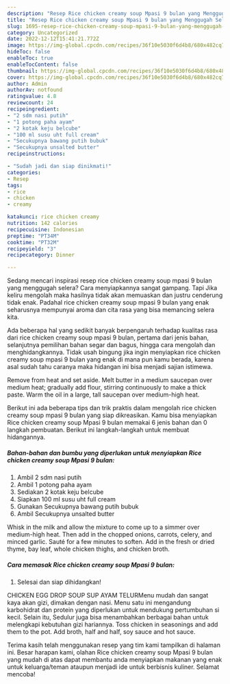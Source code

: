 ```yaml
---
description: "Resep Rice chicken creamy soup Mpasi 9 bulan yang Menggugah Selera, Buat Buka Puasa Bikin Ngiler"
title: "Resep Rice chicken creamy soup Mpasi 9 bulan yang Menggugah Selera, Buat Buka Puasa Bikin Ngiler"
slug: 1695-resep-rice-chicken-creamy-soup-mpasi-9-bulan-yang-menggugah-selera-buat-buka-puasa-bikin-ngiler
category: Uncategorized
date: 2022-12-12T15:41:21.772Z
image: https://img-global.cpcdn.com/recipes/36f10e5030f6d4b8/680x482cq70/rice-chicken-creamy-soup-mpasi-9-bulan-foto-resep-utama.jpg
hideToc: false
enableToc: true
enableTocContent: false
thumbnail: https://img-global.cpcdn.com/recipes/36f10e5030f6d4b8/680x482cq70/rice-chicken-creamy-soup-mpasi-9-bulan-foto-resep-utama.jpg
cover: https://img-global.cpcdn.com/recipes/36f10e5030f6d4b8/680x482cq70/rice-chicken-creamy-soup-mpasi-9-bulan-foto-resep-utama.jpg
author: Admin
authorAv: notfound
ratingvalue: 4.8
reviewcount: 24
recipeingredient:
- "2 sdm nasi putih"
- "1 potong paha ayam"
- "2 kotak keju belcube"
- "100 ml susu uht full cream"
- "Secukupnya bawang putih bubuk"
- "Secukupnya unsalted butter"
recipeinstructions:

- "Sudah jadi dan siap dinikmati!"
categories:
- Resep
tags:
- rice
- chicken
- creamy

katakunci: rice chicken creamy 
nutrition: 142 calories
recipecuisine: Indonesian
preptime: "PT34M"
cooktime: "PT32M"
recipeyield: "3"
recipecategory: Dinner

---
```



Sedang mencari inspirasi resep rice chicken creamy soup mpasi 9 bulan yang menggugah selera? Cara menyiapkannya sangat gampang. Tapi Jika keliru mengolah maka hasilnya tidak akan memuaskan dan justru cenderung tidak enak. Padahal rice chicken creamy soup mpasi 9 bulan yang enak seharusnya mempunyai aroma dan cita rasa yang bisa memancing selera kita.


Ada beberapa hal yang sedikit banyak berpengaruh terhadap kualitas rasa dari rice chicken creamy soup mpasi 9 bulan, pertama dari jenis bahan, selanjutnya pemilihan bahan segar dan bagus, hingga cara mengolah dan menghidangkannya. Tidak usah bingung jika ingin menyiapkan rice chicken creamy soup mpasi 9 bulan yang enak di mana pun kamu berada, karena asal sudah tahu caranya maka hidangan ini bisa menjadi sajian istimewa.

Remove from heat and set aside. Melt butter in a medium saucepan over medium heat; gradually add flour, stirring continuously to make a thick paste. Warm the oil in a large, tall saucepan over medium-high heat.


Berikut ini ada beberapa tips dan trik praktis dalam mengolah rice chicken creamy soup mpasi 9 bulan yang siap dikreasikan. Kamu bisa menyiapkan Rice chicken creamy soup Mpasi 9 bulan memakai 6 jenis bahan dan 0 langkah pembuatan. Berikut ini langkah-langkah untuk membuat hidangannya.

<!--inarticleads1-->

##### Bahan-bahan dan bumbu yang diperlukan untuk menyiapkan Rice chicken creamy soup Mpasi 9 bulan:

1. Ambil 2 sdm nasi putih
1. Ambil 1 potong paha ayam
1. Sediakan 2 kotak keju belcube
1. Siapkan 100 ml susu uht full cream
1. Gunakan Secukupnya bawang putih bubuk
1. Ambil Secukupnya unsalted butter


Whisk in the milk and allow the mixture to come up to a simmer over medium-high heat. Then add in the chopped onions, carrots, celery, and minced garlic. Sauté for a few minutes to soften. Add in the fresh or dried thyme, bay leaf, whole chicken thighs, and chicken broth. 

<!--inarticleads2-->

##### Cara memasak Rice chicken creamy soup Mpasi 9 bulan:


1. Selesai dan siap dihidangkan!

CHICKEN EGG DROP SOUP SUP AYAM TELURMenu mudah dan sangat kaya akan gizi, dimakan dengan nasi. Menu satu ini mengandung karbohidrat dan protein yang diperlukan untuk mendukung pertumbuhan si kecil. Selain itu, Sedulur juga bisa menambahkan berbagai bahan untuk melengkapi kebutuhan gizi hariannya. Toss chicken in seasonings and add them to the pot. Add broth, half and half, soy sauce and hot sauce. 

Terima kasih telah menggunakan resep yang tim kami tampilkan di halaman ini. Besar harapan kami, olahan Rice chicken creamy soup Mpasi 9 bulan yang mudah di atas dapat membantu anda menyiapkan makanan yang enak untuk keluarga/teman ataupun menjadi ide untuk berbisnis kuliner. Selamat mencoba!
